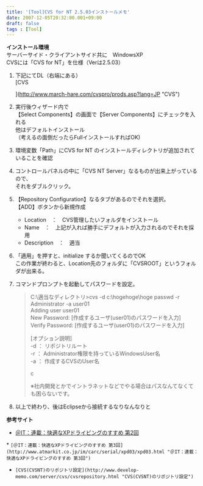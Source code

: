 ```yaml
---
title: '[Tool]CVS for NT 2.5.03インストールメモ'
date: 2007-12-05T20:32:00.001+09:00
draft: false
tags : [Tool]
---
```


**インストール環境**  
サーバーサイド・クライアントサイド共に　WindowsXP  
CVSには「CVS for NT」を仕様（Verは2.5.03）  
  
  

1.  下記にてDL（右端にある）  
    [CVS  
      
    ](http://www.march-hare.com/cvspro/prods.asp?lang=JP "CVS")
2.  実行後ウィザード内で  
    【Select Components】の画面で【Server Components】にチェックを入れる  
    他はデフォルトインストール  
    （考えるの面倒だったらFullインストールすればOK)  
      
    
3.  環境変数「Path」にCVS for NT のインストールディレクトリが追加されていることを確認  
      
    
4.  コントロールパネルの中に「CVS NT Server」なるものが出来上がっているので、  
    それをダブルクリック。  
      
    
5.  【Repository Configuration】なるタブがあるのでそれを選択。  
    【ADD】ボタンから新規作成  
    
    *   Location　：　CVS管理したいフォルダをインストール
    *   Name　：　上記が入れば勝手にデフォルトが入力されるのでそれを採用
    *   Description　：　適当
    
      
    
6.  「適用」を押すと、initialize するか聞いてくるのでOK  
    この作業が終わると、Location先のフォルダに「CVSROOT」というフォルダが出来る。  
      
    
7.  コマンドプロンプトを起動してパスワードを設定。  
    
    >   
    > 
    > C:\\適当なディレクトリ>cvs -d c:\\hogehoge\\hoge passwd -r Administrator -a user01  
    > Adding user user01  
    > New Password: \[作成するユーザ(user01)のパスワードを入力\]  
    > Verify Password: \[作成するユーザ(user01)のパスワードを入力\]  
    >   
    >   
    > \[オプション説明\]  
    > \-d ： リポジトリルート  
    > \-r ： Administrator権限を持っているWindowsUser名  
    > \-a ： 作成するCVSのUser名  
    >   
    > 
    >   
    > c  
    >   
    > ※社内開発とかでイントラネットなどでやる場合はパスなんてなくても困らないです。  
    >   
    
8.  以上で終わり、後はEclipseから接続するなりなんなりと

  
**参考サイト**  
  

*   [＠IT：連載：快適なXPドライビングのすすめ 第2回](http://www.atmarkit.co.jp/im/carc/serial/xpd02/xpd02.html "＠IT：連載：快適なXPドライビングのすすめ 第2回")

[](http://www.atmarkit.co.jp/im/carc/serial/xpd02/xpd02.html "＠IT：連載：快適なXPドライビングのすすめ 第2回")*   ```
    [＠IT：連載：快適なXPドライビングのすすめ 第3回](http://www.atmarkit.co.jp/im/carc/serial/xpd03/xpd03.html "＠IT：連載：快適なXPドライビングのすすめ 第3回") 
    ```
*   ```
    [CVS(CVSNT)のリポジトリ設定](http://www.develop-memo.com/server/cvs/cvsrepository.html "CVS(CVSNT)のリポジトリ設定")  
    
    ```